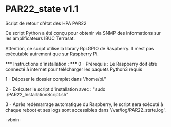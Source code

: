 # PAR22_state v1.1
Script de retour d'état des HPA PAR22

Ce script Python a été conçu pour obtenir via SNMP des informations sur les amplificateurs IBUC Terrasat.

Attention, ce script utilise la library Rpi.GPIO de Raspberry. Il n'est pas exécutable autrement que sur Raspberry Pi.

*** Instructions d'installation : ***
0 - Prérequis : Le Raspberry doit être connecté à internet pour télécharger les paquets Python3 requis

1 - Déposer le dossier complet dans '/home/pi/'

2 - Exécuter le script d'installation avec : "sudo ./PAR22_InstallationScript.sh"

3 - Après redémarrage automatique du Raspberry, le script sera exécuté à chaque reboot et ses logs sont accessibles dans '/var/log/PAR22_state.log'.

-vbnin-
